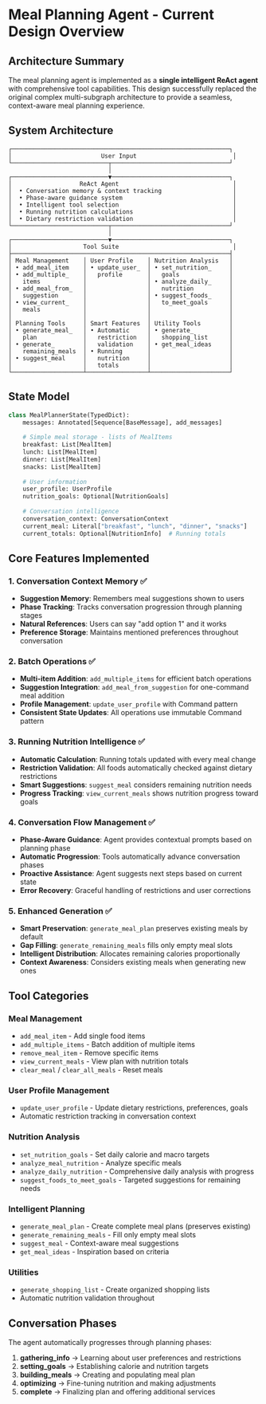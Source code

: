 # Meal Planning Agent - Current Design Overview

## Architecture Summary

The meal planning agent is implemented as a **single intelligent ReAct agent** with comprehensive tool capabilities. This design successfully replaced the original complex multi-subgraph architecture to provide a seamless, context-aware meal planning experience.

## System Architecture

```
┌─────────────────────────────────────────────────────────────┐
│                         User Input                           │
└───────────────────────────┬─────────────────────────────────┘
                            │
┌───────────────────────────▼─────────────────────────────────┐
│                   ReAct Agent                                │
│  • Conversation memory & context tracking                    │
│  • Phase-aware guidance system                               │
│  • Intelligent tool selection                                │
│  • Running nutrition calculations                            │
│  • Dietary restriction validation                            │
└───────────────────────────┬─────────────────────────────────┘
                            │
┌───────────────────────────▼─────────────────────────────────┐
│                    Tool Suite                                │
├─────────────────────────────────────────────────────────────┤
│ Meal Management    │ User Profile    │ Nutrition Analysis   │
│ • add_meal_item    │ • update_user_  │ • set_nutrition_     │
│ • add_multiple_    │   profile       │   goals              │
│   items            │                 │ • analyze_daily_     │
│ • add_meal_from_   │                 │   nutrition          │
│   suggestion       │                 │ • suggest_foods_     │
│ • view_current_    │                 │   to_meet_goals      │
│   meals            │                 │                      │
│                    │                 │                      │
│ Planning Tools     │ Smart Features  │ Utility Tools        │
│ • generate_meal_   │ • Automatic     │ • generate_          │
│   plan             │   restriction   │   shopping_list      │
│ • generate_        │   validation    │ • get_meal_ideas     │
│   remaining_meals  │ • Running       │                      │
│ • suggest_meal     │   nutrition     │                      │
│                    │   totals        │                      │
└────────────────────┴─────────────────┴──────────────────────┘
```

## State Model

```python
class MealPlannerState(TypedDict):
    messages: Annotated[Sequence[BaseMessage], add_messages]
    
    # Simple meal storage - lists of MealItems
    breakfast: List[MealItem]
    lunch: List[MealItem] 
    dinner: List[MealItem]
    snacks: List[MealItem]
    
    # User information
    user_profile: UserProfile
    nutrition_goals: Optional[NutritionGoals]
    
    # Conversation intelligence
    conversation_context: ConversationContext
    current_meal: Literal["breakfast", "lunch", "dinner", "snacks"]
    current_totals: Optional[NutritionInfo]  # Running totals
```

## Core Features Implemented

### 1. Conversation Context Memory ✅
- **Suggestion Memory**: Remembers meal suggestions shown to users
- **Phase Tracking**: Tracks conversation progression through planning stages
- **Natural References**: Users can say "add option 1" and it works
- **Preference Storage**: Maintains mentioned preferences throughout conversation

### 2. Batch Operations ✅
- **Multi-item Addition**: `add_multiple_items` for efficient batch operations
- **Suggestion Integration**: `add_meal_from_suggestion` for one-command meal addition
- **Profile Management**: `update_user_profile` with Command pattern
- **Consistent State Updates**: All operations use immutable Command pattern

### 3. Running Nutrition Intelligence ✅
- **Automatic Calculation**: Running totals updated with every meal change
- **Restriction Validation**: All foods automatically checked against dietary restrictions
- **Smart Suggestions**: `suggest_meal` considers remaining nutrition needs
- **Progress Tracking**: `view_current_meals` shows nutrition progress toward goals

### 4. Conversation Flow Management ✅
- **Phase-Aware Guidance**: Agent provides contextual prompts based on planning phase
- **Automatic Progression**: Tools automatically advance conversation phases
- **Proactive Assistance**: Agent suggests next steps based on current state
- **Error Recovery**: Graceful handling of restrictions and user corrections

### 5. Enhanced Generation ✅
- **Smart Preservation**: `generate_meal_plan` preserves existing meals by default
- **Gap Filling**: `generate_remaining_meals` fills only empty meal slots
- **Intelligent Distribution**: Allocates remaining calories proportionally
- **Context Awareness**: Considers existing meals when generating new ones

## Tool Categories

### Meal Management
- `add_meal_item` - Add single food items
- `add_multiple_items` - Batch addition of multiple items
- `remove_meal_item` - Remove specific items
- `view_current_meals` - View plan with nutrition totals
- `clear_meal` / `clear_all_meals` - Reset meals

### User Profile Management
- `update_user_profile` - Update dietary restrictions, preferences, goals
- Automatic restriction tracking in conversation context

### Nutrition Analysis
- `set_nutrition_goals` - Set daily calorie and macro targets
- `analyze_meal_nutrition` - Analyze specific meals
- `analyze_daily_nutrition` - Comprehensive daily analysis with progress
- `suggest_foods_to_meet_goals` - Targeted suggestions for remaining needs

### Intelligent Planning
- `generate_meal_plan` - Create complete meal plans (preserves existing)
- `generate_remaining_meals` - Fill only empty meal slots
- `suggest_meal` - Context-aware meal suggestions
- `get_meal_ideas` - Inspiration based on criteria

### Utilities
- `generate_shopping_list` - Create organized shopping lists
- Automatic nutrition validation throughout

## Conversation Phases

The agent automatically progresses through planning phases:

1. **gathering_info** → Learning about user preferences and restrictions
2. **setting_goals** → Establishing calorie and nutrition targets
3. **building_meals** → Creating and populating meal plan
4. **optimizing** → Fine-tuning nutrition and making adjustments
5. **complete** → Finalizing plan and offering additional services

